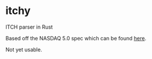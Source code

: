 # itchy

ITCH parser in Rust 

Based off the NASDAQ 5.0 spec which can be found [here](http://www.nasdaqtrader.com/content/technicalsupport/specifications/dataproducts/NQTVITCHSpecification_5.0.pdf).

Not yet usable.
